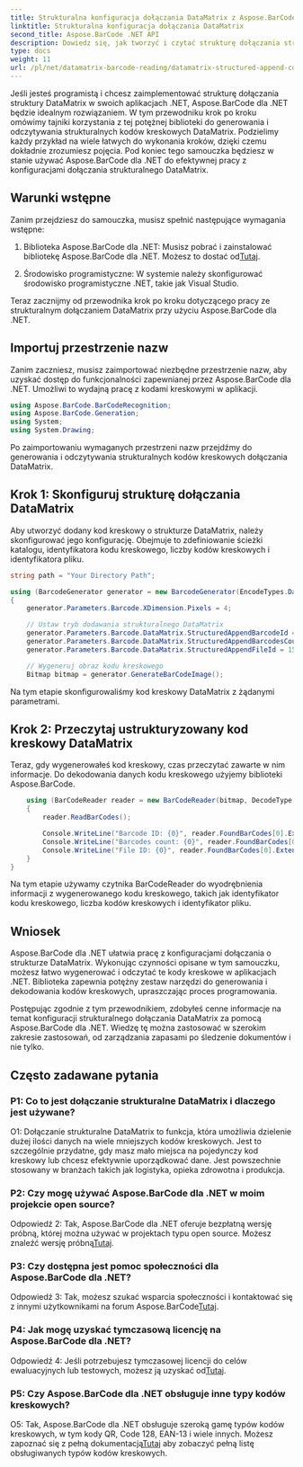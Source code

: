 ```yaml
---
title: Strukturalna konfiguracja dołączania DataMatrix z Aspose.BarCode dla .NET
linktitle: Strukturalna konfiguracja dołączania DataMatrix
second_title: Aspose.BarCode .NET API
description: Dowiedz się, jak tworzyć i czytać strukturę dołączania struktury DataMatrix w .NET przy użyciu Aspose.BarCode w celu wydajnej organizacji danych.
type: docs
weight: 11
url: /pl/net/datamatrix-barcode-reading/datamatrix-structured-append-configuration/
---
```

Jeśli jesteś programistą i chcesz zaimplementować strukturę dołączania struktury DataMatrix w swoich aplikacjach .NET, Aspose.BarCode dla .NET będzie idealnym rozwiązaniem. W tym przewodniku krok po kroku omówimy tajniki korzystania z tej potężnej biblioteki do generowania i odczytywania strukturalnych kodów kreskowych DataMatrix. Podzielimy każdy przykład na wiele łatwych do wykonania kroków, dzięki czemu dokładnie zrozumiesz pojęcia. Pod koniec tego samouczka będziesz w stanie używać Aspose.BarCode dla .NET do efektywnej pracy z konfiguracjami dołączania strukturalnego DataMatrix.

## Warunki wstępne

Zanim przejdziesz do samouczka, musisz spełnić następujące wymagania wstępne:

1.  Biblioteka Aspose.BarCode dla .NET: Musisz pobrać i zainstalować bibliotekę Aspose.BarCode dla .NET. Możesz to dostać od[Tutaj](https://releases.aspose.com/barcode/net/).

2. Środowisko programistyczne: W systemie należy skonfigurować środowisko programistyczne .NET, takie jak Visual Studio.

Teraz zacznijmy od przewodnika krok po kroku dotyczącego pracy ze strukturalnym dołączaniem DataMatrix przy użyciu Aspose.BarCode dla .NET.

## Importuj przestrzenie nazw

Zanim zaczniesz, musisz zaimportować niezbędne przestrzenie nazw, aby uzyskać dostęp do funkcjonalności zapewnianej przez Aspose.BarCode dla .NET. Umożliwi to wydajną pracę z kodami kreskowymi w aplikacji.

```csharp
using Aspose.BarCode.BarCodeRecognition;
using Aspose.BarCode.Generation;
using System;
using System.Drawing;
```

Po zaimportowaniu wymaganych przestrzeni nazw przejdźmy do generowania i odczytywania strukturalnych kodów kreskowych dołączania DataMatrix.


## Krok 1: Skonfiguruj strukturę dołączania DataMatrix

Aby utworzyć dodany kod kreskowy o strukturze DataMatrix, należy skonfigurować jego konfigurację. Obejmuje to zdefiniowanie ścieżki katalogu, identyfikatora kodu kreskowego, liczby kodów kreskowych i identyfikatora pliku.

```csharp
string path = "Your Directory Path";

using (BarcodeGenerator generator = new BarcodeGenerator(EncodeTypes.DataMatrix, "Aspose"))
{
    generator.Parameters.Barcode.XDimension.Pixels = 4;

    // Ustaw tryb dodawania strukturalnego DataMatrix
    generator.Parameters.Barcode.DataMatrix.StructuredAppendBarcodeId = 3;
    generator.Parameters.Barcode.DataMatrix.StructuredAppendBarcodesCount = 5;
    generator.Parameters.Barcode.DataMatrix.StructuredAppendFileId = 150;

    // Wygeneruj obraz kodu kreskowego
    Bitmap bitmap = generator.GenerateBarCodeImage();
```

Na tym etapie skonfigurowaliśmy kod kreskowy DataMatrix z żądanymi parametrami.

## Krok 2: Przeczytaj ustrukturyzowany kod kreskowy DataMatrix

Teraz, gdy wygenerowałeś kod kreskowy, czas przeczytać zawarte w nim informacje. Do dekodowania danych kodu kreskowego użyjemy biblioteki Aspose.BarCode.

```csharp
    using (BarCodeReader reader = new BarCodeReader(bitmap, DecodeType.DataMatrix))
    {
        reader.ReadBarCodes();

        Console.WriteLine("Barcode ID: {0}", reader.FoundBarCodes[0].Extended.DataMatrix.StructuredAppendBarcodeId);
        Console.WriteLine("Barcodes count: {0}", reader.FoundBarCodes[0].Extended.DataMatrix.StructuredAppendBarcodesCount);
        Console.WriteLine("File ID: {0}", reader.FoundBarCodes[0].Extended.DataMatrix.StructuredAppendFileId);
    }
}
```

Na tym etapie używamy czytnika BarCodeReader do wyodrębnienia informacji z wygenerowanego kodu kreskowego, takich jak identyfikator kodu kreskowego, liczba kodów kreskowych i identyfikator pliku.

## Wniosek

Aspose.BarCode dla .NET ułatwia pracę z konfiguracjami dołączania o strukturze DataMatrix. Wykonując czynności opisane w tym samouczku, możesz łatwo wygenerować i odczytać te kody kreskowe w aplikacjach .NET. Biblioteka zapewnia potężny zestaw narzędzi do generowania i dekodowania kodów kreskowych, upraszczając proces programowania.

Postępując zgodnie z tym przewodnikiem, zdobyłeś cenne informacje na temat konfiguracji strukturalnego dołączania DataMatrix za pomocą Aspose.BarCode dla .NET. Wiedzę tę można zastosować w szerokim zakresie zastosowań, od zarządzania zapasami po śledzenie dokumentów i nie tylko.

## Często zadawane pytania

### P1: Co to jest dołączanie strukturalne DataMatrix i dlaczego jest używane?

O1: Dołączanie strukturalne DataMatrix to funkcja, która umożliwia dzielenie dużej ilości danych na wiele mniejszych kodów kreskowych. Jest to szczególnie przydatne, gdy masz mało miejsca na pojedynczy kod kreskowy lub chcesz efektywnie uporządkować dane. Jest powszechnie stosowany w branżach takich jak logistyka, opieka zdrowotna i produkcja.

### P2: Czy mogę używać Aspose.BarCode dla .NET w moim projekcie open source?

 Odpowiedź 2: Tak, Aspose.BarCode dla .NET oferuje bezpłatną wersję próbną, której można używać w projektach typu open source. Możesz znaleźć wersję próbną[Tutaj](https://releases.aspose.com/).

### P3: Czy dostępna jest pomoc społeczności dla Aspose.BarCode dla .NET?

 Odpowiedź 3: Tak, możesz szukać wsparcia społeczności i kontaktować się z innymi użytkownikami na forum Aspose.BarCode[Tutaj](https://forum.aspose.com/c/barcode/13).

### P4: Jak mogę uzyskać tymczasową licencję na Aspose.BarCode dla .NET?

 Odpowiedź 4: Jeśli potrzebujesz tymczasowej licencji do celów ewaluacyjnych lub testowych, możesz ją uzyskać od[Tutaj](https://purchase.aspose.com/temporary-license/).

### P5: Czy Aspose.BarCode dla .NET obsługuje inne typy kodów kreskowych?

 O5: Tak, Aspose.BarCode dla .NET obsługuje szeroką gamę typów kodów kreskowych, w tym kody QR, Code 128, EAN-13 i wiele innych. Możesz zapoznać się z pełną dokumentacją[Tutaj](https://reference.aspose.com/barcode/net/) aby zobaczyć pełną listę obsługiwanych typów kodów kreskowych.